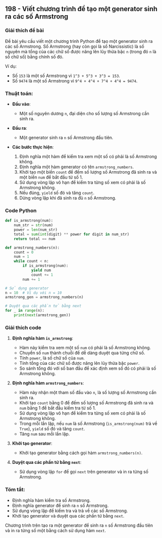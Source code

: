 ## 198 - Viết chương trình để tạo một generator sinh ra các số Armstrong

### Giải thích đề bài

Đề bài yêu cầu viết một chương trình Python để tạo một generator sinh ra các số Armstrong. Số Armstrong (hay còn gọi là số Narcissistic) là số nguyên mà tổng của các chữ số được nâng lên lũy thừa bậc `n` (trong đó `n` là số chữ số) bằng chính số đó.

Ví dụ:

- Số `153` là một số Armstrong vì `1^3 + 5^3 + 3^3 = 153`.
- Số `9474` là một số Armstrong vì `9^4 + 4^4 + 7^4 + 4^4 = 9474`.

### Thuật toán:

- **Đầu vào**:

  - Một số nguyên dương `n`, đại diện cho số lượng số Armstrong cần sinh ra.

- **Đầu ra**:

  - Một generator sinh ra `n` số Armstrong đầu tiên.

- **Các bước thực hiện**:
  1. Định nghĩa một hàm để kiểm tra xem một số có phải là số Armstrong không.
  2. Định nghĩa một hàm generator có tên `armstrong_numbers`.
  3. Khởi tạo một biến `count` để đếm số lượng số Armstrong đã sinh ra và một biến `num` để bắt đầu từ số 1.
  4. Sử dụng vòng lặp vô hạn để kiểm tra từng số xem có phải là số Armstrong không.
  5. Nếu đúng, `yield` số đó và tăng `count`.
  6. Dừng vòng lặp khi đã sinh ra đủ `n` số Armstrong.

### Code Python

```python
def is_armstrong(num):
    num_str = str(num)
    power = len(num_str)
    total = sum(int(digit) ** power for digit in num_str)
    return total == num

def armstrong_numbers(n):
    count = 0
    num = 1
    while count < n:
        if is_armstrong(num):
            yield num
            count += 1
        num += 1

# Sử dụng generator
n = 10  # Ví dụ với n = 10
armstrong_gen = armstrong_numbers(n)

# Duyệt qua các phần tử bằng next
for _ in range(n):
    print(next(armstrong_gen))
```

### Giải thích code

1. **Định nghĩa hàm `is_armstrong`**:

   - Hàm này kiểm tra xem một số `num` có phải là số Armstrong không.
   - Chuyển số `num` thành chuỗi để dễ dàng duyệt qua từng chữ số.
   - Tính `power`, là số chữ số của `num`.
   - Tính tổng của các chữ số được nâng lên lũy thừa bậc `power`.
   - So sánh tổng đó với số ban đầu để xác định xem số đó có phải là số Armstrong không.

2. **Định nghĩa hàm `armstrong_numbers`**:

   - Hàm này nhận một tham số đầu vào `n`, là số lượng số Armstrong cần sinh ra.
   - Khởi tạo `count` bằng 0 để đếm số lượng số Armstrong đã sinh ra và `num` bằng 1 để bắt đầu kiểm tra từ số 1.
   - Sử dụng vòng lặp vô hạn để kiểm tra từng số xem có phải là số Armstrong không.
   - Trong mỗi lần lặp, nếu `num` là số Armstrong (`is_armstrong(num)` trả về `True`), `yield` số đó và tăng `count`.
   - Tăng `num` sau mỗi lần lặp.

3. **Khởi tạo generator**:

   - Khởi tạo generator bằng cách gọi hàm `armstrong_numbers(n)`.

4. **Duyệt qua các phần tử bằng `next`**:
   - Sử dụng vòng lặp `for` để gọi `next` trên generator và in ra từng số Armstrong.

### Tóm tắt:

- Định nghĩa hàm kiểm tra số Armstrong.
- Định nghĩa generator để sinh ra `n` số Armstrong.
- Sử dụng vòng lặp để kiểm tra và trả về các số Armstrong.
- Khởi tạo generator và duyệt qua các phần tử bằng `next`.

Chương trình trên tạo ra một generator để sinh ra `n` số Armstrong đầu tiên và in ra từng số một bằng cách sử dụng hàm `next`.
